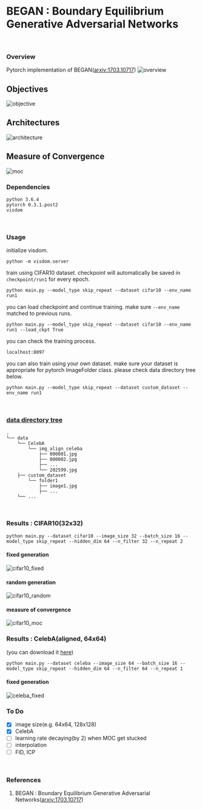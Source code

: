 # BEGAN : Boundary Equilibrium Generative Adversarial Networks
<br>

### Overview
Pytorch implementation of BEGAN([arxiv:1703.10717])
![overview](misc/result.PNG)

## Objectives
![objective](misc/objective.PNG)

## Architectures
![architecture](misc/architecture.PNG)

## Measure of Convergence
![moc](misc/moc.PNG)
<br>

### Dependencies
```
python 3.6.4
pytorch 0.3.1.post2
visdom
```
<br>

### Usage
initialize visdom.
```
python -m visdom.server
```
train using CIFAR10 dataset. checkpoint will automatically be saved in ```checkpoint/run1``` for every epoch.
```
python main.py --model_type skip_repeat --dataset cifar10 --env_name run1
```
you can load checkpoint and continue training. make sure ```--env_name``` matched to previous runs.
```
python main.py --model_type skip_repeat --dataset cifar10 --env_name run1 --load_ckpt True
```
you can check the training process.
```
localhost:8097
```
you can also train using your own dataset. make sure your dataset is appropriate for pytorch ImageFolder class. please check data directory tree below.
```
python main.py --model_type skip_repeat --dataset custom_dataset --env_name run1
```
<br>

### [data directory tree]
```
.
└── data
    └── CelebA
        └── img_align_celeba
            ├── 000001.jpg
            ├── 000002.jpg
            ├── ...
            └── 202599.jpg
    ├── custom_dataset
        └── folder1
            ├── image1.jpg
            ├── ...
    └── ...
```
<br>

### Results : CIFAR10(32x32)
```
python main.py --dataset cifar10 --image_size 32 --batch_size 16 --model_type skip_repeat --hidden_dim 64 --n_filter 32 --n_repeat 2
```
#### fixed generation
![cifar10_fixed](misc/cifar10_fixed.gif)

#### random generation
![cifar10_random](misc/cifar10_random.jpg)

#### measure of convergence
![cifar10_moc](misc/cifar10_moc.png)
<br>

### Results : CelebA(aligned, 64x64)
(you can download it [here])
```
python main.py --dataset celeba --image_size 64 --batch_size 16 --model_type skip_repeat --hidden_dim 64 --n_filter 64 --n_repeat 1
```
#### fixed generation
![celeba_fixed](misc/celeba_fixed.gif)
<br>

### To Do
- [x] image size(e.g. 64x64, 128x128)
- [x] CelebA
- [ ] learning rate decaying(by 2) when MOC get stucked
- [ ] interpolation
- [ ] FID, ICP
<br>


### References
1. BEGAN : Boundary Equilibrium Generative Adversarial Networks([arxiv:1703.10717])

[arxiv:1703.10717]: https://arxiv.org/abs/1703.10717
[here]: http://mmlab.ie.cuhk.edu.hk/projects/CelebA.html
[data directory tree]: http://pytorch.org/docs/master/torchvision/datasets.html?highlight=image%20folder#torchvision.datasets.ImageFolder
